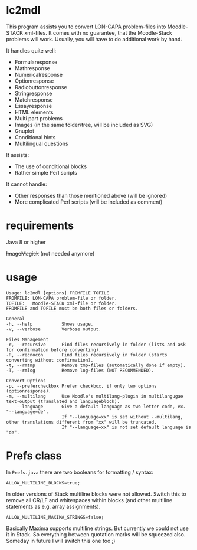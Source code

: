 # lc2mdl
This program assists you to convert LON-CAPA problem-files into Moodle-STACK xml-files. It comes with no guarantee, that the Moodle-Stack problems will work. Usually, you will have to do additional work by hand.

It handles quite well:
* Formularesponse
* Mathresponse
* Numericalresponse
* Optionresponse
* Radiobuttonresponse
* Stringresponse
* Matchresponse
* Essayresponse
* HTML elements
* Multi part problems
* Images (in the same folder/tree, will be included as SVG)
* Gnuplot
* Conditional hints
* Multilingual questions

It assists:
* The use of conditional blocks
* Rather simple Perl scripts

It cannot handle:
* Other responses than those mentioned above (will be ignored)
* More complicated Perl scripts (will be included as comment)

# requirements
Java 8 or higher

~~ImageMagick~~ (not needed anymore)

# usage
```
Usage: lc2mdl [options] FROMFILE TOFILE
FROMFILE: LON-CAPA problem-file or folder.
TOFILE:   Moodle-STACK xml-file or folder.
FROMFILE and TOFILE must be both files or folders.

General
-h, --help           Shows usage.
-v, --verbose        Verbose output.

Files Management
-r, --recursive      Find files recursively in folder (lists and ask for confirmation before converting).
-R, --recnocon       Find files recursively in folder (starts converting without confirmation).
-t, --rmtmp          Remove tmp-files (automatically done if empty).
-T, --rmlog          Remove log-files (NOT RECOMMENDED).

Convert Options
-p, --prefercheckbox Prefer checkbox, if only two options (optionresponse).
-m, --multilang      Use Moodle's multilang-plugin in multilangugae text-output (translated and languageblock).
    --language       Give a default language as two-letter code, ex. "--language=de".
   	                 If "--language=xx" is set without --multilang, other translations different from "xx" will be truncated.
   	                 If "--language=xx" is not set default language is "de".
```
# Prefs class
In `Prefs.java` there are two booleans for formatting / syntax:
```
ALLOW_MULTILINE_BLOCKS=true;
```
In older versions of Stack multiline blocks were not allowed. 
Switch this to remove all CR/LF and whitespaces within blocks (and other multiline statements as e.g. array assignments).

```
ALLOW_MULTILINE_MAXIMA_STRINGS=false;
```
Basically Maxima supports multiline strings. 
But currently we could not use it in Stack.
So everything between quotation marks will be squeezed also.
Someday in future I will switch this one too ;)
